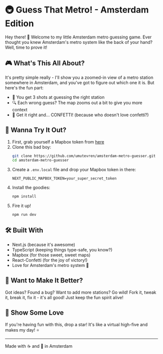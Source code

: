 # 🚇 Guess That Metro! - Amsterdam Edition

Hey there! 👋 Welcome to my little Amsterdam metro guessing game. Ever thought you knew Amsterdam's metro system like the back of your hand? Well, time to prove it! 

## 🎮 What's This All About?

It's pretty simple really - I'll show you a zoomed-in view of a metro station somewhere in Amsterdam, and you've got to figure out which one it is. But here's the fun part:

- 🎯 You get 3 shots at guessing the right station
- 🔍 Each wrong guess? The map zooms out a bit to give you more context
- 🎉 Get it right and... CONFETTI! (because who doesn't love confetti?)

## 🚀 Wanna Try It Out?

1. First, grab yourself a Mapbox token from [here](https://account.mapbox.com/)
2. Clone this bad boy:
   ```bash
   git clone https://github.com/umutevren/amsterdam-metro-guesser.git
   cd amsterdam-metro-guesser
   ```
3. Create a `.env.local` file and drop your Mapbox token in there:
   ```
   NEXT_PUBLIC_MAPBOX_TOKEN=your_super_secret_token
   ```
4. Install the goodies:
   ```bash
   npm install
   ```
5. Fire it up!
   ```bash
   npm run dev
   ```

## 🛠 Built With

- Next.js (because it's awesome)
- TypeScript (keeping things type-safe, you know?)
- Mapbox (for those sweet, sweet maps)
- React-Confetti (for the joy of victory!)
- Love for Amsterdam's metro system 💙

## 🎨 Want to Make It Better?

Got ideas? Found a bug? Want to add more stations? Go wild! Fork it, tweak it, break it, fix it - it's all good! Just keep the fun spirit alive! 

## 🌟 Show Some Love

If you're having fun with this, drop a star! It's like a virtual high-five and makes my day! ⭐

---
Made with ☕ and 🧡 in Amsterdam
